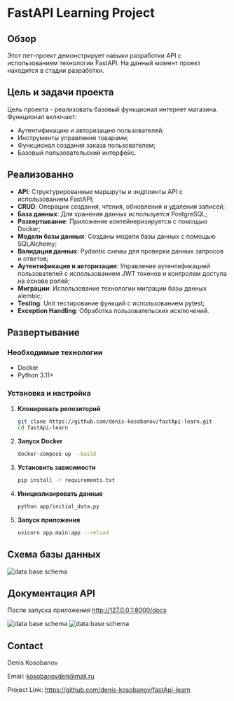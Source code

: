 # FastAPI Learning Project

## Обзор
Этот пет-проект демонстрирует навыки разработки API с использованием технологии FastAPI. На данный момент проект находится в стадии разработки.

## Цель и задачи проекта
Цель проекта - реализовать базовый функционал интернет магазина. 
Функционал включает:
- Аутентификацию и авторизацию пользователей;
- Инструменты управления товарами;
- Функционал создания заказа пользователем;
- Базовый пользовательский интерфейс.

## Реализованно
- **API**: Структурированные маршруты и эндпоинты API с использованием FastAPI;
- **CRUD**: Операции создания, чтения, обновления и удаления записей;
- **База данных**: Для хранения данных используется PostgreSQL;
- **Развертывание**: Приложение контейнеризируется с помощью Docker;
- **Модели базы данных**: Созданы модели базы данных с помощью SQLAlchemy;
- **Валидация данных**: Pydantic схемы для проверки данных запросов и ответов;
- **Аутентификация и авторизация**: Управление аутентификацией пользователей с использованием JWT токенов и контролем доступа на основе ролей;
- **Миграции**: Использование технологии миграции базы данных alembic;
- **Testing**: Unit тестирование функций с использованием pytest;
- **Exception Handling**: Обработка пользовательских исключений.

## Развертывание

### Необходимые технологии
- Docker
- Python 3.11+

### Установка и настройка
1. **Клонировать репозиторий**
   ```bash
   git clone https://github.com/denis-kosobanov/fastApi-learn.git
   cd fastApi-learn

2. **Запуск Docker**
   ```bash
   docker-compose up --build
   
2. **Установить зависимости**
   ```bash
   pip install -r requirements.txt

3. **Инициализировать данные**
   ```bash
   python app/initial_data.py
   
4. **Запуск приложения**
   ```bash
   uvicorn app.main:app --reload

## Схема базы данных

![data base schema](docs/db_schema.png)

## Документация API

После запуска приложения http://127.0.0.1:8000/docs

![data base schema](docs/api_docs.png)
![data base schema](docs/api_docs2.png)

## Contact
Denis Kosobanov

Email: kosobanovden@mail.ru

Project Link: https://github.com/denis-kosobanov/fastApi-learn
